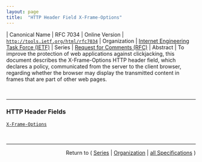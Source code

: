 ```yaml
---
layout: page
title:  "HTTP Header Field X-Frame-Options"
---
```


| Canonical Name | RFC 7034
| Online Version | [`http://tools.ietf.org/html/rfc7034`](http://tools.ietf.org/html/rfc7034)
| Organization | [Internet Engineering Task Force (IETF)](..)
| Series | [Request for Comments (RFC)](.)
| Abstract | To improve the protection of web applications against clickjacking, this document describes the X-Frame-Options HTTP header field, which declares a policy, communicated from the server to the client browser, regarding whether the browser may display the transmitted content in frames that are part of other web pages.

<br/>
<hr/>

### HTTP Header Fields

[`X-Frame-Options`](/concepts/http-header/X-Frame-Options "To improve the protection of web applications against clickjacking, this document describes the X-Frame-Options HTTP header field, which declares a policy, communicated from the server to the client browser, regarding whether the browser may display the transmitted content in frames that are part of other web pages.")



<br/>
<hr/>

<p style="text-align: right">Return to ( <a href="./">Series</a> | <a href="../">Organization</a> | <a href="../../">all Specifications</a> )</p>